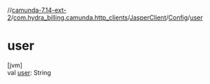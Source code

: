//[camunda-7.14-ext-2](../../../../index.md)/[com.hydra_billing.camunda.http_clients](../../index.md)/[JasperClient](../index.md)/[Config](index.md)/[user](user.md)

# user

[jvm]\
val [user](user.md): String
